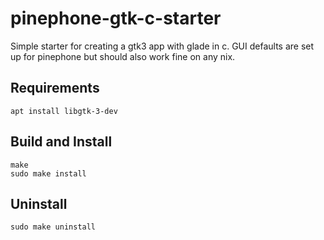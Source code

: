 # pinephone-gtk-c-starter 

Simple starter for creating a gtk3 app with glade in c. GUI defaults are set up for 
pinephone but should also work fine on any nix.

## Requirements 

```
apt install libgtk-3-dev
```

## Build and Install 

```
make
sudo make install
```

## Uninstall

```
sudo make uninstall
```